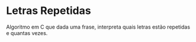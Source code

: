 # Letras Repetidas
Algoritmo em C que dada uma frase, interpreta quais letras estão repetidas e quantas vezes.
